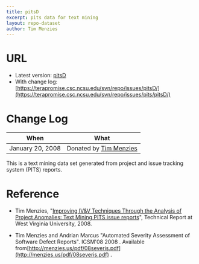 ```yaml
---
title: pitsD
excerpt: pits data for text mining
layout: repo-dataset
author: Tim Menzies
---
```



# URL

  * Latest version: [pitsD](https://terapromise.csc.ncsu.edu/svn/repo/issues/pits/pitsD/pitsD.csv)
  * With change log: [https://terapromise.csc.ncsu.edu/svn/repo/issues/pitsD/](https://terapromise.csc.ncsu.edu/svn/repo/issues/pits/pitsD/)

# Change Log

When | What
---- | ----
   January 20, 2008 | Donated by [Tim Menzies](/repo/people/data-donors/promise3.html)

This is a text mining data set generated from project and issue tracking system (PITS) reports.

# Reference

  * Tim Menzies, "[Improving IV&V Techniques Through the Analysis of Project Anomalies: Text Mining PITS issue reports](http://menzies.us/pdf/07anomalies-pits.pdf)", Technical Report at West Virginia University, 2008.

  * Tim Menzies and Andrian Marcus "Automated Severity Assessment of Software Defect Reports". ICSM'08  2008 . Available from[http://menzies.us/pdf/08severis.pdf](http://menzies.us/pdf/08severis.pdf) .
